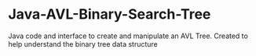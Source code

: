 # Java-AVL-Binary-Search-Tree
Java code and interface to create and manipulate an AVL Tree. Created to help understand the binary tree data structure
